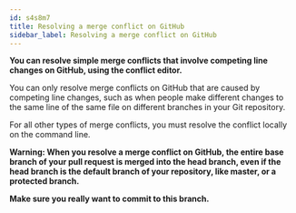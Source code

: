 ```yaml
---
id: s4s8m7
title: Resolving a merge conflict on GitHub
sidebar_label: Resolving a merge conflict on GitHub
---
```


**You can resolve simple merge conflicts that involve competing line changes on GitHub, using the conflict editor.**

You can only resolve merge conflicts on GitHub that are caused by competing line changes, such as when people make different changes to the same line of the same file on different branches in your Git repository.

For all other types of merge conflicts, you must resolve the conflict locally on the command line.


**Warning: When you resolve a merge conflict on GitHub, the entire base branch of your pull request is merged into the head branch, even if the head branch is the default branch of your repository, like master, or a protected branch.**

**Make sure you really want to commit to this branch.**
